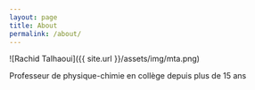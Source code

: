 ```yaml
---
layout: page
title: About
permalink: /about/
---
```


![Rachid Talhaoui]({{ site.url }}/assets/img/mta.png)

Professeur de physique-chimie en collège depuis plus de 15 ans

